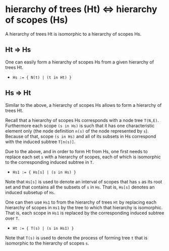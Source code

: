 
<!-- ======================================================================= -->
# hierarchy of trees (Ht) <=> hierarchy of scopes (Hs)

A hierarchy of trees Ht is isomorphic to a hierarchy of scopes Hs.

<!-- ======================================================================= -->
## Ht => Hs

One can easily form a hierarchy of scopes Hs
from a given hierarchy of trees Ht.

* `Hs := { N(t) | (t in Ht) }`

<!-- ======================================================================= -->
## Hs => Ht

Similar to the above, a hierarchy of scopes Hs
allows to form a hierarchy of trees Ht.

Recall that a hierarchy of scopes Hs corresponds with a node tree `T(N,E)`.
Furthermore each scope `(s in Hs)` is such that it has one characteristic
element only (the node definition `n(s)` of the node represented by `s`).
Because of that, scope `(s in Hs)` and all of its subsets in Hs correspond
with the induced subtree `T[n(s)]`.

Due to the above, and in order to form Ht from Hs, one first needs to replace
each set `s` with a hierarchy of scopes, each of which is isomorphic to the
corresponding induced subtree in `T`.

* `Hs1 := { Hs[s] | (s in Hs) }`

Note that `Hs[s]` is used to denote an interval of scopes that has `s` as its
root set and that contains all the subsets of `s` in `Hs`. That is, `Hs[s]`
denotes an induced subsetup of `Hs`.

One can then use `Hs1` to from the hierarchy of trees `Ht` by replacing each
hierarchy of scopes in `Hs1` by the tree to which that hierarchy is isomorphic.
That is, each scope in `Hs1` is replaced by the corresponding induced subtree
over `T`.

* `Ht := { T(s) | (s in Hs1) }`

Note that `T(s)` is used to denote the process of forming tree `t` that is
isomorphic to the hierarchy of scopes `s`.
